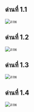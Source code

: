 ## ด่านที่ 1.1 
![ภาพ](https://user-images.githubusercontent.com/88755456/146420369-d8f96b57-9d4f-4a3b-b1b2-9705c215ccbc.png)

## ด่านที่ 1.2
![ภาพ](https://user-images.githubusercontent.com/88755456/146420427-5024df0d-46cb-41b0-8894-06ca00539289.png)

## ด่านที่ 1.3
![ภาพ](https://user-images.githubusercontent.com/88755456/146420754-fbf21f54-90e9-4a9d-a6cf-9d5fbb954f78.png)

## ด่านที่ 1.4
![ภาพ](https://user-images.githubusercontent.com/88755456/146420823-d18a05c1-01a6-4769-813d-3de1cc14f4d4.png)
